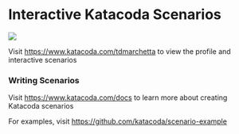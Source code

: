 # Interactive Katacoda Scenarios

[![](http://shields.katacoda.com/katacoda/tdmarchetta/count.svg)](https://www.katacoda.com/tdmarchetta "Get your profile on Katacoda.com")

Visit https://www.katacoda.com/tdmarchetta to view the profile and interactive scenarios

### Writing Scenarios
Visit https://www.katacoda.com/docs to learn more about creating Katacoda scenarios

For examples, visit https://github.com/katacoda/scenario-example
